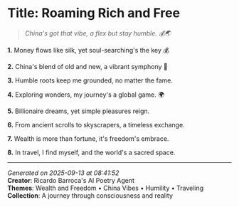 # Title: Roaming Rich and Free

> *China's got that vibe, a flex but stay humble. 💰🌏*

**1.** Money flows like silk, yet soul-searching's the key 💰


**2.** China's blend of old and new, a vibrant symphony 🏮


**3.** Humble roots keep me grounded, no matter the fame.


**4.** Exploring wonders, my journey's a global game. 🌍


**5.** Billionaire dreams, yet simple pleasures reign.


**6.** From ancient scrolls to skyscrapers, a timeless exchange.


**7.** Wealth is more than fortune, it's freedom's embrace.


**8.** In travel, I find myself, and the world's a sacred space.



---

*Generated on 2025-09-13 at 08:41:52*  
**Creator**: Ricardo Barroca's AI Poetry Agent  
**Themes**: Wealth and Freedom • China Vibes • Humility • Traveling  
**Collection**: A journey through consciousness and reality